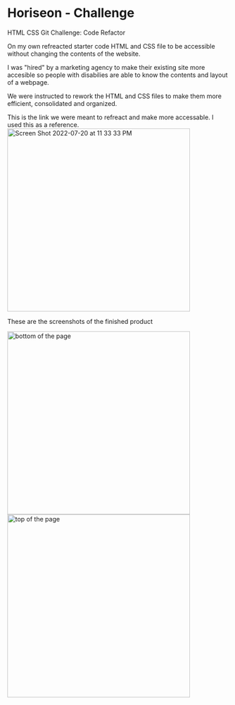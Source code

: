 # Horiseon - Challenge 

HTML CSS Git Challenge: Code Refactor

On my own refreacted starter code HTML and CSS file to be accessible without 
changing the contents of the website. 

I was "hired" by a marketing agency to make their existing site more accesible so 
people with disabilies are able to know the contents and layout of a webpage. 

We were instructed to rework the HTML and CSS files to make them more efficient, 
consolidated and organized. 


This is the link we were meant to refreact and make more accessable. I used this as a reference. 
<img width="415" alt="Screen Shot 2022-07-20 at 11 33 33 PM" src="https://user-images.githubusercontent.com/107385270/180145362-c9292740-7e0b-4eba-9fad-e599211c0cba.png">

These are the screenshots of the finished product

<img width="415" src="https://user-images.githubusercontent.com/107385270/180148290-8477e408-99a2-452a-aa53-d421540342bb.jpeg" alt="bottom of the page">

<img width="415" src="https://user-images.githubusercontent.com/107385270/180148602-daab094c-fb89-41c8-a3fc-ac652048d7c7.jpeg" alt="top of the page">

     
 



